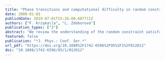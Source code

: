 ```yaml
---
title: "Phase transitions and computational difficulty in random constraint satisfaction problems"
date: 2008-01-01
publishDate: 2019-07-01T15:26:00.687711Z
authors: ["F. Krząka\la", "L. Zdeborová"]
publication_types: ["2"]
abstract: "We review the understanding of the random constraint satisfaction problems, focusing on the q-coloring of large random graphs, that has been achieved using the cavity method. We also discuss the properties of the phase diagram in temperature, the connections with the glass transition phenomenology in physics, and the related algorithmic issues."
featured: false
publication: "*J. Phys.: Conf. Ser.*"
url_pdf: "https://doi.org/10.1088%2F1742-6596%2F95%2F1%2F012012"
doi: "10.1088/1742-6596/95/1/012012"
---
```


